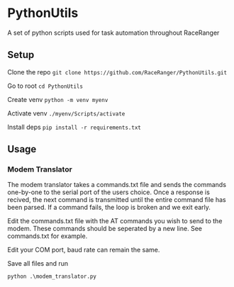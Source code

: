 # PythonUtils
A set of python scripts used for task automation throughout RaceRanger

## Setup

Clone the repo
```git clone https://github.com/RaceRanger/PythonUtils.git```

Go to root
```cd PythonUtils```

Create venv
```python -m venv myenv```

Activate venv
```./myenv/Scripts/activate```

Install deps
```pip install -r requirements.txt```

## Usage

### Modem Translator

The modem translator takes a commands.txt file and sends the commands one-by-one to the serial port of the users choice. Once a response is recived, the next command is transmitted until the entire command file has been parsed. If a command fails, the loop is broken and we exit early.

Edit the commands.txt file with the AT commands you wish to send to the modem. 
These commands should be seperated by a new line. See commands.txt for example.

Edit your COM port, baud rate can remain the same.

Save all files and run

```python .\modem_translator.py```
